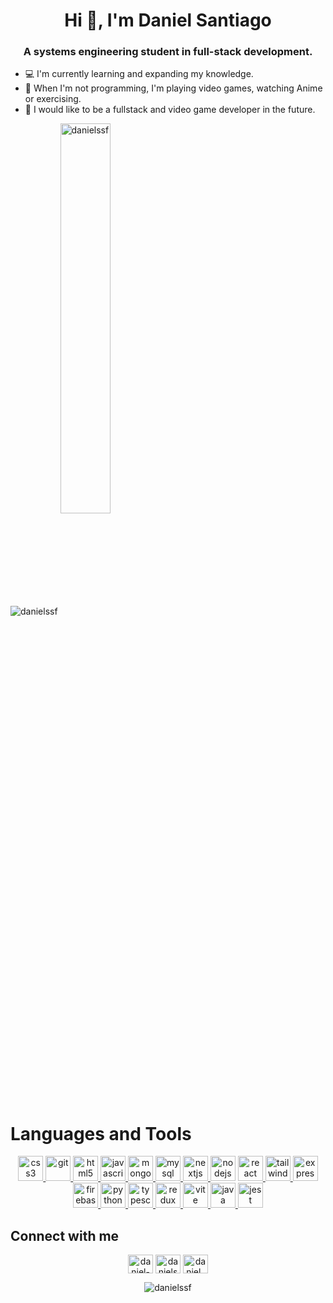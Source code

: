 <h1 align="center">Hi 👋, I'm Daniel Santiago</h1>
<h3 align="center">A systems engineering student in full-stack development.</h3>

* :computer: I'm currently learning and expanding my knowledge.
* :purple_heart: When I'm not programming, I'm playing video games, watching Anime  or exercising. 
* :small_blue_diamond: I would like to be a fullstack and video game developer in the future.


<div>
<img align="center" source media="(prefers-color-scheme: dark)" src="https://github-readme-stats.vercel.app/api?username=danielssf&show_icons=true&theme=radical&count_private=true" style="width: 40%,float:left " alt="danielssf"/> 
<img align="center" source media="(prefers-color-scheme: dark)"  src="https://github-readme-stats.vercel.app/api/top-langs/?username=danielssf&layout=compact&theme=radical&count_private=true&hide=java,c,makefile,cmake,c++&exclude_repo=DoubleLinkedListPrograIII" style="width: 40%" alt="danielssf"/>
</div>

<div>
<h1>Languages and Tools</h1>
<p align="center"> 
<a href="https://www.w3schools.com/css/"> <img src="https://skillicons.dev/icons?i=css" alt="css3" width="40" height="40"/> </a>  
<a href="https://git-scm.com/"> <img src="https://skillicons.dev/icons?i=git" alt="git" width="40" height="40"/> </a> <a href="https://www.w3.org/html/"> <img src="https://skillicons.dev/icons?i=html" alt="html5" width="40" height="40"/> </a> 
<a href="https://developer.mozilla.org/en-US/docs/Web/JavaScript"> <img src="https://skillicons.dev/icons?i=js" alt="javascript" width="40" height="40"/> </a>
<a href="https://www.mongodb.com/"> <img src="https://skillicons.dev/icons?i=mongodb" alt="mongodb" width="40" height="40"/> </a> 
<a href="https://www.mysql.com/"> <img src="https://skillicons.dev/icons?i=mysql" alt="mysql" width="40" height="40"/> </a> 
<a href="https://nextjs.org/"> <img src="https://skillicons.dev/icons?i=nextjs" alt="nextjs" width="40" height="40"/> </a> 
<a href="https://nodejs.org"> <img src="https://skillicons.dev/icons?i=nodejs" alt="nodejs" width="40" height="40"/></a> 
<a href="https://reactjs.org/"> <img src="https://skillicons.dev/icons?i=react" alt="react" width="40" height="40"/> </a>
<a href="https://tailwindcss.com/"> <img src="https://skillicons.dev/icons?i=tailwind" alt="tailwind" width="40" height="40"/> </a> 
<a href="https://expressjs.com"> <img src="https://skillicons.dev/icons?i=express" alt="express" width="40" height="40"/> </a>
<a href="https://firebase.google.com/"> <img src="https://skillicons.dev/icons?i=firebase" alt="firebase" width="40" height="40"/> </a> 
<a href="https://www.python.org"> <img src="https://skillicons.dev/icons?i=py" alt="python" width="40" height="40"/> </a> 
<a href="https://www.typescriptlang.org/"> <img src="https://skillicons.dev/icons?i=ts" alt="typescript" width="40" height="40"/> </a> 
<a href="https://es.redux.js.org/"> <img src="https://skillicons.dev/icons?i=redux" alt="redux" width="40" height="40"/> </a> 
<a href="https://vitejs.dev/"> <img src="https://skillicons.dev/icons?i=vite" alt="vite" width="40" height="40"/> </a> 
<a href="https://www.java.com/es/"> <img src="https://skillicons.dev/icons?i=java" alt="java" width="40" height="40"/> </a> 
<a href="https://jestjs.io/"> <img src="https://skillicons.dev/icons?i=jest" alt="jest" width="40" height="40"/> </a> 
</p>
</div>


<div>
<h2 align="left">Connect with me</h2>
<p align="center">
<a href="https://www.linkedin.com/in/daniel-ssf/" target="blank"><img align="center" src="https://skillicons.dev/icons?i=linkedin" alt="daniel-santiago-silva" height="30" width="40"/></a>
<a href="https://fb.com/danielssf730" target="blank"><img align="center" src="https://raw.githubusercontent.com/rahuldkjain/github-profile-readme-generator/master/src/images/icons/Social/facebook.svg" alt="danielssf730" height="30" width="40"/></a>
<a href="https://instagram.com/daniel_ssf" target="blank"><img align="center" src="https://raw.githubusercontent.com/rahuldkjain/github-profile-readme-generator/master/src/images/icons/Social/instagram.svg" alt="daniel_ssf" height="30" width="40"/></a>
<p align="center"> <img src="https://komarev.com/ghpvc/?username=danielssf&label=Profile%20views&color=800080" alt="danielssf"/> </p>
</p>
</div>


